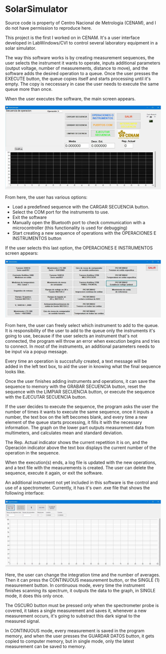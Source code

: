 # SolarSimulator
Source code is property of Centro Nacional de Metrologia (CENAM), and I do not have permission to reproduce here.

This project is the first I worked on in CENAM. It's a user interface developed in LabWindows/CVI to control several laboratory equipment in a solar simulator.

The way this software works is by creating measurement sequences, the user selects the instrument it wants to operate, inputs additional parameters (output voltage, number of measurements, distance to move), and the software adds the desired operation to a queue. Once the user presses the EXECUTE button, the queue copies itself and starts processing until it's empty. The copy is neccessary in case the user needs to execute the same queue more than once.

When the user executes the software, the main screen appears.

![Solar Simulator Main Screen](sim1.jpg)

From here, the user has various options:

* Load a predefined sequence with the CARGAR SECUENCIA button.
* Select the COM port for the instruments to use.
* Exit the software
* Manually open the Bluetooth port to check communication with a microcontroller (this functionality is used for debugging)
* Start creating a new sequence of operations with the OPERACIONES E INSTRUMENTOS button

If the user selects this last option, the OPERACIONES E INSTRUMENTOS screen appears:

![Solar Simulator Instruments](sim2.jpg)

From here, the user can freely select which instrument to add to the queue. It is responsibility of the user to add to the queue only the instruments it's going to use, because if the user selects an instrument that's not connected, the program will throw an error when execution begins and tries to connect. In most of the instruments, an additional parameters needs to be input via a popup message.

Every time an operation is succssfully created, a text message will be added in the left text box, to aid the user in knowing what the final sequence looks like.

Once the user finishes adding instruments and operations, it can save the sequence to memory with the GRABAR SECUENCIA button, reset the sequence with the LIMPIAR SECUENCIA button, or execute the sequence with the EJECUTAR SECUENCIA button.

If the user decides to execute the sequence, the program asks the user the number of times it wants to execute the same sequence, once it inputs a number, the text box on the left becomes blank, and every time a new element of the queue starts processing, it fills it with the necessary information. The graph on the lower part outputs measurement data from multimeters, and calculates mean and standard deviation.

The Rep. Actual indicator shows the current repetition it is on, and the Operación indicator above the text box displays the current number of the operation in the sequence.

When the execution(s) ends, a log file is updated with the new operations, and a text file with the measurements is created. The user can delete the sequence, execute it again, or exit the software.



An additional instrument not yet included in this software is the control and use of a spectrometer. Currently, it has it's own .exe file that shows the following interface:

![Spectrometer Interface](Espectrometro.jpg)

Here, the user can change the integration time and the number of averages. Then it can press the CONTINUOUS measurement button, or the SINGLE (1) measurement button. In continuous mode, every time the instrument finishes scanning its spectrum, it outputs the data to the graph, in SINGLE mode, it does this only once.

The OSCURO button must be pressed only when the spectrometer probe is covered, it takes a single measurement and saves it, whenever a new measurement occurs, it's going to substract this dark signal to the measured signal.

In CONTINUOUS mode, every measurement is saved in the program memory, and when the user presses the GUARDAR DATOS button, it gets copied to computer memory, but in single mode, only the latest measurement can be saved to memory.
